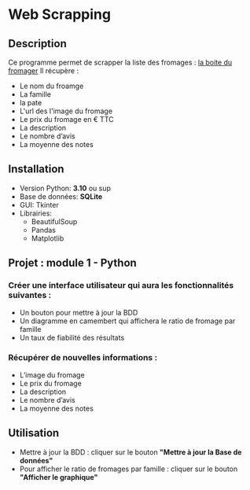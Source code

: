 # Web Scrapping

## Description
Ce programme permet de scrapper la liste des fromages : [la boite du fromager](https://www.laboitedufromager.com/liste-des-fromages-par-ordre-alphabetique)
Il récupère : 
- Le nom du froamge
- La famille
- la pate
- L'url des l'image du fromage
- Le prix du fromage en € TTC
- La description
- Le nombre d’avis
- La moyenne des notes

## Installation
- Version Python: **3.10** ou sup
- Base de données: **SQLite** 
- GUI: Tkinter
- Librairies:
  - BeautifulSoup
  - Pandas
  - Matplotlib

## Projet : module 1 - Python
### Créer une interface utilisateur qui aura les fonctionnalités suivantes :
- Un bouton pour mettre à jour la BDD
- Un diagramme en camembert qui affichera le ratio de fromage par famille
- Un taux de fiabilité des résultats

### Récupérer de nouvelles informations :
- L’image du fromage
- Le prix du fromage
- La description
- Le nombre d’avis
- La moyenne des notes

## Utilisation
- Mettre à jour la BDD : cliquer sur le bouton **"Mettre à jour la Base de données"**
- Pour afficher le ratio de fromages par famille : cliquer sur le bouton **"Afficher le graphique"**
